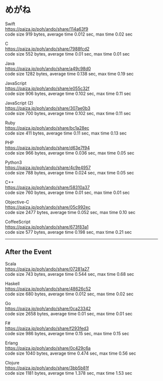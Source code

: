 めがね
======
  
  
Swift   
https://paiza.jp/poh/ando/share/114a63f9  
code size 919 bytes, average time 0.012 sec, max time 0.02 sec   
  
C   
https://paiza.jp/poh/ando/share/7988fcd2  
code size 552 bytes, average time 0.01 sec, max time 0.01 sec   
  
Java  
https://paiza.jp/poh/ando/share/a49c98d0  
code size 1282 bytes, average time 0.138 sec, max time 0.19 sec  
  
JavaScript  
https://paiza.jp/poh/ando/share/e055c32f  
code size 906 bytes, average time 0.102 sec, max time 0.11 sec  
  
JavaScript (2)  
https://paiza.jp/poh/ando/share/307ae0b3  
code size 700 bytes, average time 0.102 sec, max time 0.11 sec  
  
Ruby  
https://paiza.jp/poh/ando/share/bc1a28ec  
code size 411 bytes, average time 0.11 sec, max time 0.13 sec  
  
PHP  
https://paiza.jp/poh/ando/share/d63e7f94  
code size 966 bytes, average time 0.036 sec, max time 0.05 sec
  
Python3  
https://paiza.jp/poh/ando/share/4c9e4957  
code size 788 bytes, average time 0.024 sec, max time 0.05 sec  
    
C++  
https://paiza.jp/poh/ando/share/58310a37  
code size 760 bytes, average time 0.01 sec, max time 0.01 sec  
  
Objective-C  
https://paiza.jp/poh/ando/share/05c992ec  
code size 2477 bytes, average time 0.052 sec, max time 0.10 sec  
  
CoffeeScript  
https://paiza.jp/poh/ando/share/673f83a1  
code size 577 bytes, average time 0.198 sec, max time 0.21 sec  
  
----
## After the Event
  
Scala  
https://paiza.jp/poh/ando/share/07281a27  
code size 743 bytes, average time 0.544 sec, max time 0.68 sec  
  
Haskell  
https://paiza.jp/poh/ando/share/48626c52  
code size 680 bytes, average time 0.012 sec, max time 0.02 sec  
  
Go  
https://paiza.jp/poh/ando/share/0ca23342  
code size 2658 bytes, average time 0.01 sec, max time 0.01 sec  
  
F#  
https://paiza.jp/poh/ando/share/f293fed3  
code size 986 bytes, average time 0.15 sec, max time 0.15 sec  
  
Erlang  
https://paiza.jp/poh/ando/share/0c429c6a  
code size 1040 bytes, average time 0.474 sec, max time 0.56 sec  
  
Clojure  
https://paiza.jp/poh/ando/share/3bb5b81f  
code size 1181 bytes, average time 1.378 sec, max time 1.53 sec  
  
